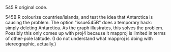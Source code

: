 545.R original code.

545B.R colourize countries/islands, and test the idea that Antarctica is
causing the problem. The option "issue545B" does a temporary hack: simply
deleting Antarctica.  As the graph illustrates, this solves the problem.
Possibly this only comes up with proj4 because it mapproj is limited in terms
of other-pole latitude.  (I do not understand what mapproj is doing with
stereographic, actually.)

